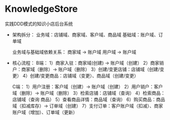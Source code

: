 # KnowledgeStore
实践DDD模式的知识小店后台系统

- 架构拆分：
  业务域：店铺域、商家域、客户域、商品域
  基础域：账户域、订单域

  业务域与基础域依赖关系：
    商家域 -> 账户域
    用户域 -> 账户域

- 核心流程：
  B端：
    1）商家入驻：商家域(创建) -> 账户域（创建）
    2）商家销户：商家域（删除）-> 账户域（删除）
    3）创建/变更店铺：店铺域（创建/变更）
    4）创建/变更商品：店铺域（变更）、商品域（创建/变更）

  C端：
    1）用户注册：客户域（创建）-> 账户域（创建）
    2）用户销户：客户域（删除）-> 账户域（删除）
    3）检索店铺：店铺域（查询）
    4）检索商品：店铺域（查询 商品）
    5）查看商品详情：商品域（查询）
    6）购买商品：商品域（扣减库存）-> 订单域（创建）
    7）支付订单：客户账户域（扣减）、商家账户域（增加）、订单域（更新）


